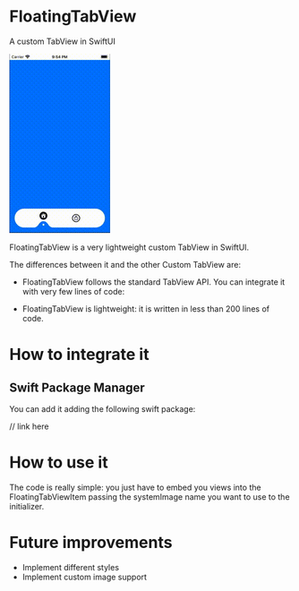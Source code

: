 # FloatingTabView
A custom TabView in SwiftUI

![Alt Text](./Resources/FloatingTabView.gif)

FloatingTabView is a very lightweight custom TabView in SwiftUI. 

The differences between it and the other Custom TabView are:

* FloatingTabView follows the standard TabView API. You can integrate it with very few lines of code:

* FloatingTabView is lightweight: it is written in less than 200 lines of code.


# How to integrate it

## Swift Package Manager

You can add it adding the following swift package:

// link here

# How to use it

The code is really simple: you just have to embed you views into the FloatingTabViewItem passing the systemImage name you want to use to the initializer.

# Future improvements

* Implement different styles
* Implement custom image support